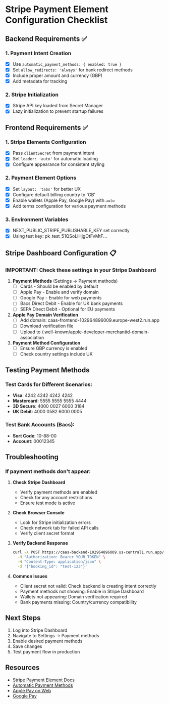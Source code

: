 # Stripe Payment Element Configuration Checklist

## Backend Requirements ✅

### 1. Payment Intent Creation
- [x] Use `automatic_payment_methods: { enabled: true }` 
- [x] Set `allow_redirects: 'always'` for bank redirect methods
- [x] Include proper amount and currency (GBP)
- [x] Add metadata for tracking

### 2. Stripe Initialization
- [x] Stripe API key loaded from Secret Manager
- [x] Lazy initialization to prevent startup failures

## Frontend Requirements ✅

### 1. Stripe Elements Configuration
- [x] Pass `clientSecret` from payment intent
- [x] Set `loader: 'auto'` for automatic loading
- [x] Configure appearance for consistent styling

### 2. Payment Element Options
- [x] Set `layout: 'tabs'` for better UX
- [x] Configure default billing country to 'GB'
- [x] Enable wallets (Apple Pay, Google Pay) with `auto`
- [x] Add terms configuration for various payment methods

### 3. Environment Variables
- [x] NEXT_PUBLIC_STRIPE_PUBLISHABLE_KEY set correctly
- [x] Using test key: pk_test_51QSoLlHjgOtFvMtF...

## Stripe Dashboard Configuration 📋

### IMPORTANT: Check these settings in your Stripe Dashboard

1. **Payment Methods** (Settings → Payment methods)
   - [ ] Cards - Should be enabled by default
   - [ ] Apple Pay - Enable and verify domain
   - [ ] Google Pay - Enable for web payments
   - [ ] Bacs Direct Debit - Enable for UK bank payments
   - [ ] SEPA Direct Debit - Optional for EU payments

2. **Apple Pay Domain Verification**
   - [ ] Add domain: caas-frontend-102964896009.europe-west2.run.app
   - [ ] Download verification file
   - [ ] Upload to /.well-known/apple-developer-merchantid-domain-association

3. **Payment Method Configuration**
   - [ ] Ensure GBP currency is enabled
   - [ ] Check country settings include UK

## Testing Payment Methods

### Test Cards for Different Scenarios:
- **Visa**: 4242 4242 4242 4242
- **Mastercard**: 5555 5555 5555 4444
- **3D Secure**: 4000 0027 6000 3184
- **UK Debit**: 4000 0582 6000 0005

### Test Bank Accounts (Bacs):
- **Sort Code**: 10-88-00
- **Account**: 00012345

## Troubleshooting

### If payment methods don't appear:

1. **Check Stripe Dashboard**
   - Verify payment methods are enabled
   - Check for any account restrictions
   - Ensure test mode is active

2. **Check Browser Console**
   - Look for Stripe initialization errors
   - Check network tab for failed API calls
   - Verify client secret format

3. **Verify Backend Response**
   ```bash
   curl -X POST https://caas-backend-102964896009.us-central1.run.app/api/v1/payments/create-intent \
     -H "Authorization: Bearer YOUR_TOKEN" \
     -H "Content-Type: application/json" \
     -d '{"booking_id": "test-123"}'
   ```

4. **Common Issues**
   - Client secret not valid: Check backend is creating intent correctly
   - Payment methods not showing: Enable in Stripe Dashboard
   - Wallets not appearing: Domain verification required
   - Bank payments missing: Country/currency compatibility

## Next Steps

1. Log into Stripe Dashboard
2. Navigate to Settings → Payment methods
3. Enable desired payment methods
4. Save changes
5. Test payment flow in production

## Resources

- [Stripe Payment Element Docs](https://stripe.com/docs/payments/payment-element)
- [Automatic Payment Methods](https://stripe.com/docs/payments/payment-methods/integration-options#automatic-payment-methods)
- [Apple Pay on Web](https://stripe.com/docs/apple-pay)
- [Google Pay](https://stripe.com/docs/google-pay)